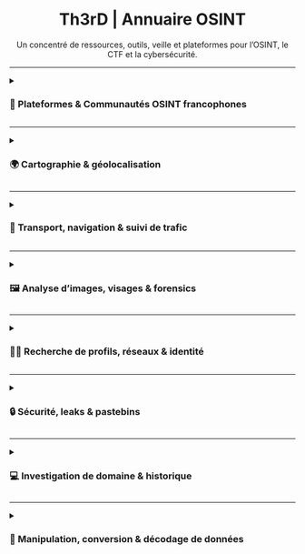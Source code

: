 <div align="center">

<h1>Th3rD | Annuaire OSINT</h1>  
Un concentré de ressources, outils, veille et plateformes pour l’OSINT, le CTF et la cybersécurité.

</div>

---

<details>
<summary><h3>👥 Plateformes & Communautés OSINT francophones</h3></summary>

|        | Plateforme        | Description |
|:------:|:------------------|:------------|
| <img src="https://i.ibb.co/0jMdQ4r3/favicon-V2.png" width="24"/> | [Isfred](https://isfred.fr/) | Plateforme française de challenges interactifs, quiz et cours OSINT pour la progression et l’autoévaluation. |
| <img src="https://openfacto.fr/wp-content/uploads/2024/07/cropped-White-Smoke-with-Medium-Blue-1-192x192.jpg" width="24"/> | [OpenFacto](https://openfacto.fr/) | Communauté, articles, guides pratiques et newsletter dédiée à l’OSINT francophone. |
| <img src="https://oscarzulu.org/favicon.ico" width="24"/> | [Oscar Zulu](https://oscarzulu.org/) | Communauté active organisant des CTF OSINT, partages de ressources, articles et ateliers en ligne. |
| <img src="https://osint4fun.eu/favicon.ico" width="24"/> | [OSINT4Fun](https://www.osint4fun.eu/) | Communauté, ateliers, challenges et événements OSINT francophones (CTF, guides pratiques). |
| <img src="https://osintfr.com/favicon.ico" width="24"/> | [OSINTFR](https://osintfr.com/) | Blog, veille, actualités et ressources francophones pour l’OSINT, cybersécurité et investigation. |
| <img src="https://osintracker.com/favicon.ico" width="24"/> | [Osintracker](https://osintracker.com/) | Agrégateur de ressources OSINT : outils, blogs, podcasts, chaînes, événements, actualités. |
| <img src="https://ozint.eu/assets/images/brand/o.png" width="24"/> | [Osintopia](https://ozint.eu/) | Portail communautaire proposant des challenges, ateliers, guides pratiques et ressources pédagogiques. |
| <img src="https://projetfox.com/favicon.ico" width="24"/> | [Projet Fox](https://projetfox.com/) | Communauté et portail de guides, outils, articles, veille, forum d’entraide et ressources OSINT. |

</details>

---

<details>
<summary><h3>🌍 Cartographie & géolocalisation</h3></summary>

|        | Outil        | Description |
|:------:|:------------------|:------------|
| <img src="https://graffiti-database.com/themes/custom/graffitidatabase/favicon.ico" width="24"/> | [Graffiti Database](https://graffiti-database.com/index.php/) | Recherche et recoupement d’images et de localisations de graffitis dans le monde. |
| <img src="https://icons.veryicon.com/png/o/application/awesome-common-free-open-source-icon/map-marked-alt-1.png" width="24"/> | [MapConnect](https://noobosaurus-r3x.github.io/MapConnect/) | Gestion avancée de points GPS sur carte interactive, édition et export local, sans collecte de données.<br><div align="right"><i><sub>par [Noobosaurus R3x](https://noobosaurusr3x.fr/)</sub></i></div> |
| <img src="https://static.xx.fbcdn.net/rsrc.php/v4/yh/r/tMT3WIParw8.png" width="24"/> | [Mapillary](https://www.mapillary.com/app/) | Exploration de vues piétonnes mondiales, photos collaboratives de rues et quartiers. |
| <img src="https://overpass-turbo.eu/assets/favicon.ico" width="24"/> | [Overpass Turbo](https://overpass-turbo.eu/) | Extraction et analyse avancée de données OpenStreetMap. |
| <img src="https://nicolas-dufour.github.io/assets/logo.svg" width="24"/> | [Plonk](https://nicolas-dufour.github.io/plonk) | IA de géolocalisation d’images : prédit la localisation probable d’une photo, affiche une carte de densité globale.<br><div align="right"><i><sub>par <a href="https://github.com/nicolas-dufour">Nicolas Dufour</a></sub></i></div> |
| <img src="https://suncalc.org/favicon.ico" width="24"/> | [SunCalc](https://suncalc.org/) | Calcul des ombres et de l’ensoleillement à une date et heure précise. |
| <img src="https://what3words.com/favicon.ico" width="24"/> | [What3Words](https://what3words.com/) | Localisation ultra-précise de tout lieu via trois mots uniques. |
| <img src="https://fr.worldcam.eu/images/favicon-32x32.png" width="24"/> | [WorldCam](https://fr.worldcam.eu/) | Accès à des webcams publiques mondiales : observation de lieux, villes, météo en direct. |
| <img src="https://livingatlas.arcgis.com/wayback/esri-favicon-light-32.png" width="24"/> | [ArcGIS Wayback Imagery](https://livingatlas.arcgis.com/wayback/) | Accès à l’historique des images satellites pour l’analyse de l’évolution des lieux dans le temps. |

</details>

---

<details>
<summary><h3>🚦 Transport, navigation & suivi de trafic</h3></summary>

<strong>✈️ Suivi et analyse aérien</strong>

|        | Outil        | Description |
|:------:|:------------------|:------------|
| <img src="https://globe.adsbexchange.com/images/cropped-Stealth-1-32x32.png" width="24"/> | [ADSBexchange](https://globe.adsbexchange.com/) | Suivi mondial en temps réel de vols, historique et données brutes ADS-B. |
| <img src="https://www.flightradar24.com/static/favicons/favicon.svg" width="24"/> | [Flightradar24](https://www.flightradar24.com/) | Suivi en direct des vols et avions dans le monde entier, historique, infos détaillées. |

<strong>🚢 Suivi et analyse maritime</strong>

|        | Outil        | Description |
|:------:|:------------------|:------------|
| <img src="https://globalfishingwatch.org/wp-content/uploads/cropped-gfwisologo512x512-1-1-32x32.png" width="24"/> | [Global Fishing Watch](https://globalfishingwatch.org/map) | Cartographie mondiale des navires de pêche et surveillance de l’activité maritime. |
| <img src="https://cdn-1.webcatalog.io/catalog/marinetraffic/marinetraffic-icon-filled-256.webp" width="24"/> | [MarineTraffic](https://www.marinetraffic.com/) | Suivi en temps réel des navires, trafic maritime mondial, infos portuaires et historiques AIS. |
| <img src="https://www.myshiptracking.com/favicon.ico" width="24"/> | [MyShipTracking](https://www.myshiptracking.com/) | Suivi en temps réel des navires et de la flotte mondiale, visualisation sur carte AIS. |
| <img src="https://www.vesselfinder.com/favicon.ico" width="24"/> | [VesselFinder](https://www.vesselfinder.com/) | Suivi mondial en temps réel des bateaux, AIS, historique de positions et infos navires. |

</details>

---

<details>
<summary><h3>🖼️ Analyse d’images, visages & forensics</h3></summary>

<strong>🔬 Analyse forensique & métadonnées</strong>

|        | Outil        | Description |
|:------:|:------------------|:------------|
| <img src="https://www.aperisolve.com/static/img/logo.svg" width="24"/> | [AperiSolve](https://www.aperisolve.com/) | Analyse d’images : couches, stéganographie, métadonnées, miniatures, OCR. |
| <img src="https://www.osint4fun.eu/favicon.ico" width="24"/> | [EXIF Tool OSINT4Fun](https://www.osint4fun.eu/exif/) | Extraction et analyse EXIF (format, géolocalisation, appareil…).<br><div align="right"><i><sub>par <a href="https://www.linkedin.com/in/alain-godon/">AlGo</a></sub></i></div> |
| <img src="https://facecheck.id/favicon.ico" width="24"/> | [FaceCheck.ID](https://facecheck.id/fr) | Recherche inversée de visage sur le web, réseaux sociaux et actualités. |
| <img src="https://fotoforensics.com/favicon.ico" width="24"/> | [FotoForensics](https://fotoforensics.com/) | Analyse de la manipulation d’images (ELA, métadonnées, histogramme). |
| <img src="https://29a.ch/favicon.ico" width="24"/> | [Photo Forensics (29a.ch)](https://29a.ch/photo-forensics/#forensic-magnifier) | Outils de forensique sur images : ELA, grossissement, manipulations. |

<strong>🖼️ Banques d’images & recherche inversée</strong>

|        | Outil        | Description |
|:------:|:------------------|:------------|
| <img src="https://www.adobe.com/favicon.ico" width="24"/> | [Adobe Stock](https://stock.adobe.com/fr/) | Banque d’images professionnelle avec recherche inversée. |
| <img src="https://depositphotos.com/favicon.ico" width="24"/> | [Depositphotos](https://fr.depositphotos.com/) | Banque d’images avec recherche inversée. |
| <img src="https://www.dreamstime.com/favicon.ico" width="24"/> | [Dreamstime](https://www.dreamstime.com/) | Banque d’images avec recherche inversée. |
| <img src="https://www.gettyimages.fr/favicon.ico" width="24"/> | [Getty Images](https://www.gettyimages.fr/) | Banque d’images avec recherche inversée. |
| <img src="https://upload.wikimedia.org/wikipedia/commons/thumb/d/d6/Google_Lens_Icon.svg/192px-Google_Lens_Icon.svg.png?20230514215757" width="24"/> | [Google Images](https://images.google.com/) | Recherche inversée sur l’ensemble du web. |
| <img src="https://cdn-icons-png.flaticon.com/512/906/906343.png" width="24"/> | [iStockPhoto](https://www.istockphoto.com/) | Banque d’images avec recherche inversée. |
| <img src="https://pimeyes.com/favicon.ico" width="24"/> | [PimEyes](https://pimeyes.com/en) | Recherche inversée de visages à partir d’une photo. |
| <img src="https://www.shutterstock.com/favicon.ico" width="24"/> | [Shutterstock](https://www.shutterstock.com/) | Banque d’images avec recherche inversée. |
| <img src="https://tineye.com/assets/touch_icons/touch-icon-192x192.png" width="24"/> | [TinEye](https://tineye.com/) | Recherche inversée d’images pour retrouver l’origine et les occurrences. |
| <img src="https://cdn-icons-png.freepik.com/256/13390/13390552.png" width="24"/> | [Yandex Images](https://yandex.com/images/) | Recherche inversée globale, alternative à Google. |

</details>

---

<details>
<summary><h3>🕵️‍♂️ Recherche de profils, réseaux & identité</h3></summary>

|        | Outil        | Description |
|:------:|:------------------|:------------|
| <img src="https://epieos.com/favicon.ico" width="24"/> | [Epieos](https://epieos.com/) | Recherche de profils et informations associées à une adresse e-mail. |
| <img src="https://inflact.com/favicon.ico" width="24"/> | [Inflact Instagram Search](https://inflact.com/tools/instagram-search/) | Recherche de profils, hashtags et contenus Instagram sans connexion. |
| <img src="https://www.namechk.com/favicon.ico" width="24"/> | [Namechk](https://namechk.com/) | Vérification de disponibilité de pseudos ou noms sur de multiples réseaux sociaux. |
| <img src="https://www.social-searcher.com/favicon.ico" width="24"/> | [Social Searcher](https://www.social-searcher.com/) | Recherche de mots, hashtags et profils sur les réseaux sociaux publics. |
| <img src="https://usersearch.org/favicon.ico" width="24"/> | [UserSearch](https://usersearch.org/) | Recherche de pseudos ou e-mails sur de nombreux services et plateformes. |
| <img src="https://osint.oscarzulu.org/files/99ea2ac139e20dc2443f9caac509ff8a/logo-rond-noir.png" width="24"/> | [UserCheck (Oscar Zulu)](https://usercheck.oscarzulu.org/) | Recherche de pseudo sur des dizaines de plateformes.<br><div align="right"><i><sub>par <a href="https://oscarzulu.org">Degun &amp; Tungst</a></sub></i></div> |
| <img src="https://ctf-osint.aege.fr/files/ac83d4caba18e5a85073fabef767b133/whatsmyname.png" width="24"/> | [WhatsMyName](https://whatsmyname.app/) | Recherche de la présence d’un pseudo sur des centaines de sites. |

</details>

---

<details>
<summary><h3>🔒 Sécurité, leaks & pastebins</h3></summary>

|        | Outil        | Description |
|:------:|:------------------|:------------|
| <img src="https://s3.amazonaws.com/rapidapi-prod-user/372ffabd-45c0-4270-b3cc-49f92bb3b23f" width="24"/> | [BreachDirectory](https://breachdirectory.org/) | Vérification de présence de données personnelles dans des bases compromises. |
| <img src="https://haveibeenpwned.com/apple-touch-icon-76x76.png" width="24"/> | [HaveIBeenPwned](https://haveibeenpwned.com/) | Vérification d’e-mails ou mots de passe dans des fuites de données. |
| <img src="https://intelx.io/favicon.ico" width="24"/> | [IntelX](https://intelx.io/) | Recherche de leaks, pastebins, bases compromises et dark web. |
| <img src="https://leakpeek.com/assets/img/lpfavi.png" width="24"/> | [LeakPeek](https://leakpeek.com/) | Recherche de leaks, pastebins, dumps et credentials exposés publiquement. |

</details>

---

<details>
<summary><h3>💻 Investigation de domaine & historique</h3></summary>

|        | Outil        | Description |
|:------:|:------------------|:------------|
| <img src="https://builtwith.com/favicon.ico" width="24"/> | [BuiltWith](https://builtwith.com/fr/) | Analyse technique d’un site web : CMS, frameworks, scripts, serveurs, etc. |
| <img src="https://images.icon-icons.com/2699/PNG/512/cloudflare_logo_icon_170372.png" width="24"/> | [Cloudflare Radar](https://radar.cloudflare.com/) | Analyse en temps réel du trafic, DNS, incidents et menaces sur Internet. |
| <img src="https://dashboard.snapcraft.io/site_media/appmedia/2022/09/exploitdb.png" width="24"/> | [Exploit-DB](https://www.exploit-db.com/) | Recherche d’exploits, vulnérabilités, failles publiées et proof-of-concept. |
| <img src="https://www.ipqualityscore.com/templates/img/icons/fav/favicon-32x32.png" width="24"/> | [IPQualityScore](https://www.ipqualityscore.com/ip-reputation-check/) | Vérification de réputation et analyse de risque d’une adresse IP. |
| <img src="https://i.ibb.co/FLwbFsmm/osintsh.png" width="24"/> | [Osint.sh](https://osint.sh/) | Recherche rapide de métadonnées, IP, DNS, domaines, WHOIS, S3, leaks, etc. |
| <img src="https://www.shodan.io/static/img/apple-touch-icon-192-4eb04af5.png" width="24"/> | [Shodan](https://www.shodan.io/) | Recherche d’appareils, serveurs et services exposés sur Internet. |
| <img src="https://i.ibb.co/d0XVC2FQ/subdomainfinder-0.png" width="24"/> | [Subdomain Finder (C99)](https://subdomainfinder.c99.nl/) | Recherche et découverte de sous-domaines publics pour un domaine. |
| <img src="https://i.ibb.co/dsT5RhJ9/snapsint.png" width="24"/> | [SynapsInt](https://synapsint.com/) | Plateforme multifonction pour recherche de domaines, e-mails, IP, réseaux sociaux, leaks, etc. |
| <img src="https://urlscan.io/favicon.ico" width="24"/> | [Urlscan.io](https://urlscan.io/) | Analyse automatisée d’URL : capture de page, ressources, scripts, détails techniques. |
| <img src="https://viewdns.info/favicon.ico" width="24"/> | [ViewDNS](https://viewdns.info/) | Analyse DNS, WHOIS, IP, domaines et géolocalisation. |
| <img src="https://www.virustotal.com/gui/images/manifest/icon-72x72.png" width="24"/> | [VirusTotal](https://www.virustotal.com/) | Analyse de fichiers, URL, domaines et IP : détection de malware et réputation. |
| <img src="https://web-static.archive.org/_static/images/archive.ico" width="24"/> | [Wayback Machine](https://web.archive.org/) | Consultation et sauvegarde de versions anciennes de pages web. |

</details>

---

<details>
<summary><h3>🧩 Manipulation, conversion & décodage de données</h3></summary>

|        | Outil        | Description |
|:------:|:------------------|:------------|
| <img src="https://cryptii.com/favicon.ico" width="24"/> | [Cryptii](https://cryptii.com/) | Conversion, décodage, chiffrement et manipulation visuelle de données (hex, base64, Morse, etc.). |
| <img src="https://cyberchef.net/assets/aecc661b69309290f600.ico" width="24"/> | [CyberChef](https://gchq.github.io/CyberChef/) | Manipulation, conversion, encodage, décodage et analyse de fichiers et données. |
| <img src="https://www.dcode.fr/favicon.ico" width="24"/> | [dCode - Identification de chiffrement](https://www.dcode.fr/identification-chiffrement) | Identification et conversion de types de chiffrement, hash, base, ciphers, etc. |
| <img src="https://emn178.github.io/online-tools/images/logo.svg" width="24"/> | [Online Tools by emn178](https://emn178.github.io/online-tools/) | Suite d’outils pour hashage, encodage, conversion et cryptage de données. |
| <img src="https://piellardj.github.io/stereogram-solver/favicon-32x32.png" width="24"/> | [Stereogram Solver](https://piellardj.github.io/stereogram-solver/) | Décodage automatique de stéréogrammes et révélation d’images cachées. |

</details>
